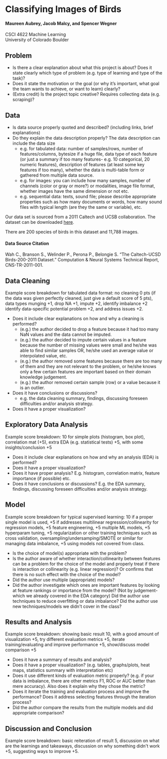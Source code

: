 # Classifying Images of Birds
#### Maureen Aubrey, Jacob Malcy, and Spencer Wegner  
CSCI 4622 Machine Learning  
University of Colorado Boulder

## Problem
- Is there a clear explanation about what this project is about? Does it state clearly which type of problem (e.g. type of learning and type of the task)?
- Does it state the motivation or the goal (or why it’s important, what goal the team wants to achieve, or want to learn) clearly?
- (Extra credit) Is the project topic creative? Requires collecting data (e.g. scraping)?

## Data
- Is data source properly quoted and described? (including links, brief explanations)
- Do they explain the data description properly? The data description can include the data size
    - e.g. for tabulated data: number of samples/rows, number of features/columns, bytesize if a huge file, data type of each feature (or just a summary if too many features- e.g. 10 categorical, 20 numeric features), description of features (at least some key features if too many), whether the data is multi-table form or gathered from multiple data source.
    - e.g. for images: you can include how many samples, number of channels (color or gray or more?) or modalities, image file format, whether images have the same dimension or not etc.
    - e.g. sequential data: texts, sound file; please describe appropriate properties such as how many documents or words, how many sound files with typical length (are they the same or variable), etc.

Our data set is sourced from a 2011 Caltech and UCSB collaboration. 
The dataset can be downloaded [here](http://www.vision.caltech.edu/visipedia/CUB-200-2011.html). 

There are 200 species of birds in this dataset and 11,788 images. 

#### Data Source Citation
Wah C., Branson S., Welinder P., Perona P., Belongie S. “The Caltech-UCSD Birds-200-2011 Dataset.” Computation & Neural Systems Technical Report, CNS-TR-2011-001.

## Data Cleaning
Example score breakdown for tabulated data format: no cleaning 0 pts (if the data was given perfectly cleaned, just give a default score of 5 pts), data types munging +1, drop NA +1, impute +2, identify imbalance +2 identify data-specific potential problem +2, and address issues +2.

- Does it include clear explanations on how and why a cleaning is performed?
    - (e.g.) the author decided to drop a feature because it had too many NaN values and the data cannot be imputed.
    - (e.g.) the author decided to impute certain values in a feature because the number of missing values were small and he/she was able to find similar samples OR, he/she used an average value or interpolated value, etc.
    - (e.g.) the author removed some features because there are too many of them and they are not relevant to the problem, or he/she knows only a few certain features are important based on their domain knowledge judgement.
    - (e.g.) the author removed certain sample (row) or a value because it is an outlier.
- Does it have conclusions or discussions? 
    - e.g. the data cleaning summary, findings, discussing foreseen difficulties and/or analysis strategy.
- Does it have a proper visualization?

## Exploratory Data Analysis
Example score breakdown: 10 for simple plots (histogram, box plot), correlation mat (+5), extra EDA (e.g. statistical tests) +5, with some insights/conclusion +5

- Does it include clear explanations on how and why an analysis (EDA) is performed?
- Does it have a proper visualization?
- Does it have proper analysis? E.g. histogram, correlation matrix, feature importance (if possible) etc.
- Does it have conclusions or discussions? E.g. the EDA summary, findings, discussing foreseen difficulties and/or analysis strategy.

## Model
Example score breakdown for typical supervised learning: 10 if a proper single model is used, +5 if addresses multilinear regression/collinearity for regression models, +5 feature engineering, +5 multiple ML models, +5 hyperparam tuning, +5 regularization or other training techniques such as cross validation, oversampling/undersamping/SMOTE or similar for managing data imbalance, +5 using models not covered from class.

- Is the choice of model(s) appropriate with the problem?
- Is the author aware of whether interaction/collinearity between features can be a problem for the choice of the model and properly treat if there is interaction or collinearity (e.g. linear regression)? Or confirms that there is no such effect with the choice of the model?
- Did the author use multiple (appropriate) models?
- Did the author investigate which ones are important features by looking at feature rankings or importance from the model? (Not by judgement- which we already covered in the EDA category) Did the author use techniques to reduce overfitting or data imbalance?
Did the author use new techniques/models we didn't cover in the class?

## Results and Analysis
Example score breakdown: showing basic result 10, with a good amount of visualization +5, try different evaluation metrics +5, iterate training/evaluating and improve performance +5, show/discuss model comparison +5

- Does it have a summary of results and analysis?
- Does it have a proper visualization? (e.g. tables, graphs/plots, heat maps, statistics summary with interpretation etc)
- Does it use different kinds of evaluation metric properly? (e.g. if your data is imbalance, there are other metrics F1, ROC or AUC better than mere accuracy). Also does it explain why they chose the metric?
- Does it iterate the training and evaluation process and improve the performance? Does it address selecting features through the iteration process?
- Did the author compare the results from the multiple models and did appropriate comparison?

## Discussion and Conclusion
Example score breakdown: basic reiteration of result 5, discussion on what are the learnings and takeaways, discussion on why something didn't work +5, suggesting ways to improve +5.